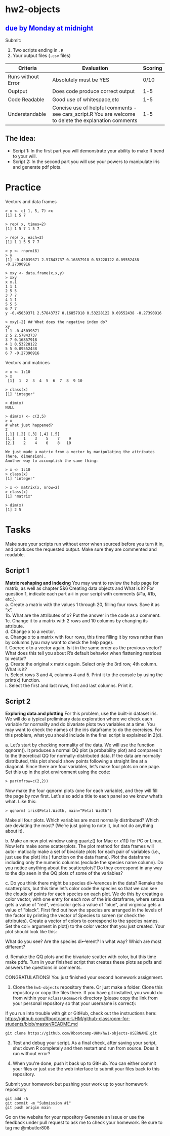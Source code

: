 # hw2-objects

## <span style="color:blue">due by Monday at midnight</span>
Submit:
1. Two scripts ending in `.R` 
2. Your output files (`.csv` files)

|Criteria| Evaluation| Scoring |
|---------|-|-|
|Runs without Error| Absolutely must be YES | 0/10 |
|Ouptput| Does code produce correct output | 1-5 |
|Code Readable| Good use of whitespace,etc | 1-5 |
|Understandable| Concise use of helpful comments - see cars_script.R You are welcome to delete the explanation comments | 1-5 |


## The Idea:
- Script 1: In the first part you will demonstrate your ability to make R bend to your will. 
- Script 2: In the second part you will use your powers to manipulate iris and generate pdf plots. 

# Practice

Vectors and data frames
```
> x <- c( 1, 5, 7) >x
[1] 1 5 7

> rep( x, times=2)
[1] 1 5 7 1 5 7

> rep( x, each=2)
[1] 1 1 5 5 7 7

> y <- rnorm(6) 
> y
[1] -0.45039371 2.57843737 0.16857918 0.53228122 0.09552438 -0.27390916

> xxy <- data.frame(x,x,y) 
> xxy
x x.1
1 1 1
2 5 5
3 7 7
4 1 1
5 5 5
6 7 7
y -0.45039371 2.57843737 0.16857918 0.53228122 0.09552438 -0.27390916

> xxy[-2] ## What does the negative index do?
xy
1 1 -0.45039371
2 5 2.57843737
3 7 0.16857918
4 1 0.53228122
5 5 0.09552438
6 7 -0.27390916
```
Vectors and matrices
```
> x <- 1:10 
> x
 [1]  1  2  3  4  5  6  7  8  9 10

> class(x)
[1] "integer"

> dim(x)
NULL

> dim(x) <- c(2,5) 
> x
# what just happened?
2
[,1] [,2] [,3] [,4] [,5]
[1,]    1    3    5    7    9
[2,]    2    4    6    8   10

We just made a matrix from a vector by manipulating the attributes (here, dimension).  
Another way to accomplish the same thing:

> x <- 1:10 
> class(x)
[1] "integer"

> x <- matrix(x, nrow=2) 
> class(x)
[1] "matrix"

> dim(x)
[1] 2 5
```

# Tasks

Make sure your scripts run without error when sourced before you turn it in, and produces the requested output. Make sure they are commented and readable. 

## Script 1 

**Matrix reshaping and indexing** You may want to review the help page for matrix, as well as chapter 5&6 Creating data objects and What is it? For question 1, indicate each part a-i in your script with comments (#1a, #1b, etc.).  
    a. Create a matrix with the values 1 through 20, filling four rows. Save it as “x”.   
     1b. What are the attributes of x? Put the answer in the code as a comment.  
     1c. Change it to a matrix with 2 rows and 10 columns by changing its attribute.   
     d. Change x to a vector.  
     e. Change x to a matrix with four rows, this time filling it by rows rather than by columns (you may want to check the help page).  
     f.  Coerce x to a vector again. Is it in the same order as the previous vector? What does this tell you about R’s default behavior when flattening matrices to vector?  
     g.  Create the original x matrix again. Select only the 3rd row, 4th column. What is it?  
     h.  Select rows 3 and 4, columns 4 and 5. Print it to the console by using the print(x) function.  
     i.  Select the first and last rows, first and last columns. Print it.  
 
 ## Script 2

**Exploring data and plotting** For this problem, use the built-in dataset iris. We will do a typical preliminary data exploration where we check each variable for normality and do bivariate plots two variables at a time. You may want to check the names of the iris dataframe to do the exercises. For this problem, what you should include in the final script is explained in 2(d).

a. Let’s start by checking normality of the data. We will use the function qqnorm(). It produces a normal QQ plot (a probability plot) and compares it to the theoretical QQ for normally-distributed data. If the data are normally distributed, this plot should show points following a straight line at a diagonal. Since there are four variables, let’s make four plots on one page. Set this up in the plot environment using the code:  
     
```
> par(mfrow=c(2,2))
```
Now make the four qqnorm plots (one for each variable), and they will fill the page by row first. Let’s also add a title to each panel so we know what’s what. Like this:
```
> qqnorm( iris$Petal.Width, main="Petal Width")
```
Make all four plots. Which variables are most normally distributed? Which are deviating the most? (We’re just going to note it, but not do anything about it).

b.  Make an new plot window using quartz() for Mac or x11() for PC or Linux. Now let’s make some scatterplots. The plot method for data frames will auto- matically make a set of bivariate plots for each pair of variables (i.e., just use the plot( iris ) function on the data frame). Plot the dataframe including only the numeric columns (exclude the species name column). Do you notice anything about the scatterplots? Do they correspond in any way to the dip seen in the QQ plots of some of the variables?

c.  Do you think there might be species di↵erences in the data? Remake the scatterplots, but this time let’s color code the species so that we can see the clouds of points for each species on each plot. We do this by creating a color vector, with one entry for each row of the iris dataframe, where setosa gets a value of "red", versicolor gets a value of "blue", and virginica gets a value of "black". First find out how the species are arranged in the levels of the factor by printing the vector of Species to screen (or check the attributes). Create a vector of colors to correspond to the species names. Set the col= argument in plot() to the color vector that you just created. Your plot should look like this:  


What do you see? Are the species di↵erent? In what way? Which are most different?

d.  Remake the QQ plots and the bivariate scatter with color, but this time make pdfs. Turn in your finished script that creates these plots as pdfs and answers the questions in comments.

CONGRATULATIONS! You just finished your second homework assignment. 







1. Clone the `hw1-objects` repository there. Or just make a folder. Clone this repository or copy the files there. If you have git installed, you would do from within your `Rclass\Homework` directory (please copy the link from your personal repository so that your username is correct):

If you run into trouble with git or GitHub, check out the instructions here: https://github.com/Rbootcamp-UHM/github-classroom-for-students/blob/master/README.md

```
git clone https://github.com/Rbootcamp-UHM/hw1-objects-USERNAME.git
```

3. Test and debug your script. As a final check, after saving your script, shut down R completely and then restart and run from source. Does it run without error?

4. When you're done, push it back up to GitHub. You can either commit your files or just use the web interface to submit your files back to this repository.

Submit your homework but pushing your work up to your homework repository
```
git add -A
git commit -m "Submission #1"
git push origin main
```
Go on the website for your repository
Generate an issue or use the feedback under pull request to ask me to check your homework. Be sure to tag me @mbutler808
